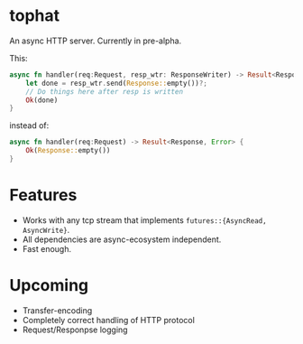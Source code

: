 # tophat

An async HTTP server. Currently in pre-alpha.

This:
```rust
async fn handler(req:Request, resp_wtr: ResponseWriter) -> Result<ResponseWritten, Error> {
    let done = resp_wtr.send(Response::empty())?;
    // Do things here after resp is written
    Ok(done)
}
```

instead of:
```rust
async fn handler(req:Request) -> Result<Response, Error> {
    Ok(Response::empty())
}
```

# Features
- Works with any tcp stream that implements `futures::{AsyncRead, AsyncWrite}`.
- All dependencies are async-ecosystem independent.
- Fast enough.

# Upcoming
- Transfer-encoding
- Completely correct handling of HTTP protocol
- Request/Responpse logging
